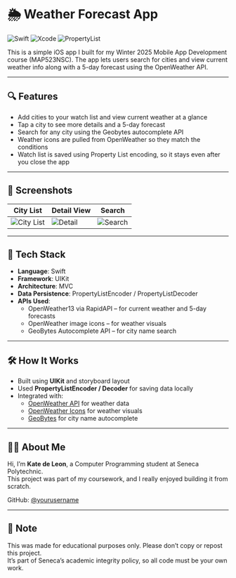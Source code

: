 # 🌦️ Weather Forecast App

![Swift](https://img.shields.io/badge/Swift-5.0-orange?style=for-the-badge&logo=swift)
![Xcode](https://img.shields.io/badge/Xcode-UIKit-blue?style=for-the-badge&logo=xcode)
![PropertyList](https://img.shields.io/badge/Persistence-PropertyList-yellowgreen?style=for-the-badge)

This is a simple iOS app I built for my Winter 2025 Mobile App Development course (MAP523NSC). The app lets users search for cities and view current weather info along with a 5-day forecast using the OpenWeather API.

---

## 🔍 Features

- Add cities to your watch list and view current weather at a glance
- Tap a city to see more details and a 5-day forecast
- Search for any city using the Geobytes autocomplete API
- Weather icons are pulled from OpenWeather so they match the conditions
- Watch list is saved using Property List encoding, so it stays even after you close the app

---

## 📸 Screenshots

| City List | Detail View | Search |
|-----------|-------------|--------|
| ![City List](https://via.placeholder.com/150x300.png?text=City+List) | ![Detail](https://via.placeholder.com/150x300.png?text=Weather+Detail) | ![Search](https://via.placeholder.com/150x300.png?text=Search+City) |

---

## 🧰 Tech Stack

- **Language**: Swift
- **Framework**: UIKit
- **Architecture**: MVC
- **Data Persistence**: PropertyListEncoder / PropertyListDecoder
- **APIs Used**:
  - OpenWeather13 via RapidAPI – for current weather and 5-day forecasts
  - OpenWeather image icons – for weather visuals
  - GeoBytes Autocomplete API – for city name search

---

## 🛠 How It Works

- Built using **UIKit** and storyboard layout
- Used **PropertyListEncoder / Decoder** for saving data locally
- Integrated with:
  - [OpenWeather API](https://rapidapi.com/worldapi/api/open-weather13/playground/) for weather data
  - [OpenWeather Icons](https://openweathermap.org/img/wn/) for weather visuals
  - [GeoBytes](http://gd.geobytes.com/AutoCompleteCity) for city name autocomplete

---

## 👩‍💻 About Me

Hi, I’m **Kate de Leon**, a Computer Programming student at Seneca Polytechnic.  
This project was part of my coursework, and I really enjoyed building it from scratch.

GitHub: [@yourusername](https://github.com/keirisa)

---

## 📎 Note

This was made for educational purposes only. Please don’t copy or repost this project.  
It’s part of Seneca’s academic integrity policy, so all code must be your own work.

